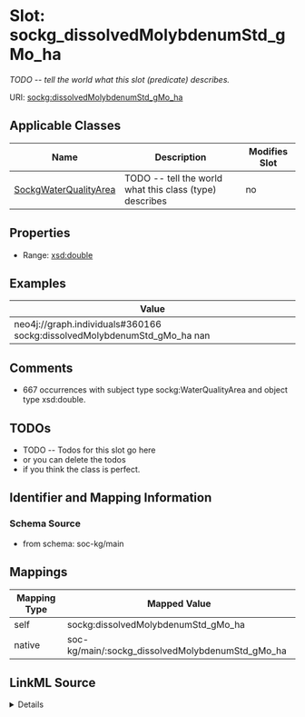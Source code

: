 

# Slot: sockg_dissolvedMolybdenumStd_gMo_ha


_TODO -- tell the world what this slot (predicate) describes._





URI: [sockg:dissolvedMolybdenumStd_gMo_ha](http://www.semanticweb.org/sockg/ontologies/2024/0/soil-carbon-ontology/dissolvedMolybdenumStd_gMo_ha)



<!-- no inheritance hierarchy -->





## Applicable Classes

| Name | Description | Modifies Slot |
| --- | --- | --- |
| [SockgWaterQualityArea](../classes/SockgWaterQualityArea.md) | TODO -- tell the world what this class (type) describes |  no  |







## Properties

* Range: [xsd:double](http://www.w3.org/2001/XMLSchema#double)






## Examples

| Value |
| --- |
| neo4j://graph.individuals#360166 sockg:dissolvedMolybdenumStd_gMo_ha nan |

## Comments

* 667 occurrences with subject type sockg:WaterQualityArea and object type xsd:double.

## TODOs

* TODO -- Todos for this slot go here
* or you can delete the todos
* if you think the class is perfect.

## Identifier and Mapping Information







### Schema Source


* from schema: soc-kg/main




## Mappings

| Mapping Type | Mapped Value |
| ---  | ---  |
| self | sockg:dissolvedMolybdenumStd_gMo_ha |
| native | soc-kg/main/:sockg_dissolvedMolybdenumStd_gMo_ha |




## LinkML Source

<details>
```yaml
name: sockg_dissolvedMolybdenumStd_gMo_ha
description: TODO -- tell the world what this slot (predicate) describes.
todos:
- TODO -- Todos for this slot go here
- or you can delete the todos
- if you think the class is perfect.
comments:
- 667 occurrences with subject type sockg:WaterQualityArea and object type xsd:double.
examples:
- value: neo4j://graph.individuals#360166 sockg:dissolvedMolybdenumStd_gMo_ha nan
from_schema: soc-kg/main
rank: 1000
slot_uri: sockg:dissolvedMolybdenumStd_gMo_ha
alias: sockg_dissolvedMolybdenumStd_gMo_ha
domain_of:
- sockg_WaterQualityArea
range: double

```
</details>